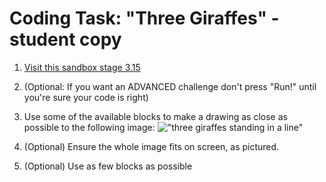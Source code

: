 # Coding Task: "Three Giraffes" - student copy 

1. [Visit this sandbox stage 3.15](https://studio.code.org/s/course3/stage/3/puzzle/15)

1. (Optional: If you want an ADVANCED challenge don't press "Run!" until you're sure your code is right)

1. Use some of the available blocks to make a drawing as close as possible to the following image:  !["three giraffes standing in a line"](assessment_task_course3_3.15_draw_three_giraffes.png)

1. (Optional) Ensure the whole image fits on screen, as pictured.

1. (Optional) Use as few blocks as possible
